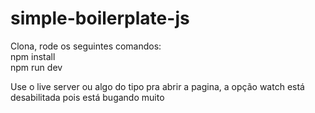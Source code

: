 # simple-boilerplate-js
Clona, rode os seguintes comandos: <br>
npm install <br>
npm run dev  <br>

Use o live server ou algo do tipo pra abrir a pagina, a opção watch está desabilitada pois está bugando muito

